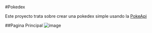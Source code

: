 #Pokedex

Este proyecto trata sobre crear una pokedex simple usando la [PokeApi](https://pokeapi.co/)

##Pagina Principal
![image](https://github.com/SirMarkus73/pokedex/assets/116315428/eee4e17b-7027-48eb-95d3-53518b23e7f4)
